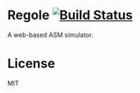# Regole [![Build Status](https://travis-ci.org/Vandise/regole.svg?branch=master)](https://travis-ci.org/Vandise/regole)
A web-based ASM simulator.

# License
MIT